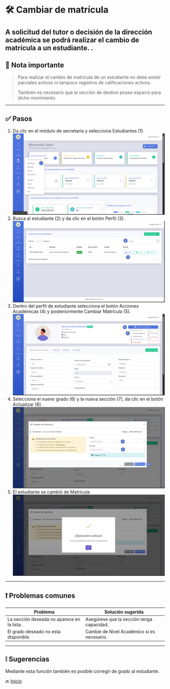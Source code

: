 # 🛠️ Cambiar de matrícula

A solicitud del tutor o decisión de la dirección académica se podrá realizar el cambio de matrícula a un estudiante.
.
---

## 📝 Nota importante

> Para realizar el cambio de matrícula de un estudiante no debe existir parciales activos ni tampoco registros de calificaciones activos.
> 
> También es necesario que la sección de destino posea espacio para dicho movimiento.
---

## ✅ Pasos

1. Da clic en el módulo de secretaria y selecciona Estudiantes (1).
![Ir al listado](../../assets/Cambio%20de%20matricula/Cambio1.png)
2. Busca al estudiante (2) y da clic en el botón Perfil (3).
   ![Ir al listado](../../assets/Cambio%20de%20matricula/Cambio2.png)
3. Dentro del perfil de estudiante selecciona el botón Acciones Académicas (4) y posteriormente Cambiar Matrícula (5).
![Ir al listado](../../assets/Cambio%20de%20matricula/Cambio3.png)
4. Selecciona el nuevo grado (6) y la nueva sección (7), da clic en el botón Actualizar (8). 
![Ir al listado](../../assets/Cambio%20de%20matricula/Cambio4.png)
5. El estudiante se cambió de Matrícula
   ![Ir al listado](../../assets/Cambio%20de%20matricula/Cambio5.png)
---

## ❗ Problemas comunes

| Problema                                   | Solución sugerida                          |
|--------------------------------------------|--------------------------------------------|
| La sección deseada no aparece en la lista. | Asegúrese que la sección tenga capacidad.  |
| El grado deseado no esta disponible.       | Cambie de Nivel Académico si es necesario. |

---

## ❕ Sugerencias

Mediante esta función también es posible corregir de grado al estudiante.

🔙 [Inicio](../../Index.md)


